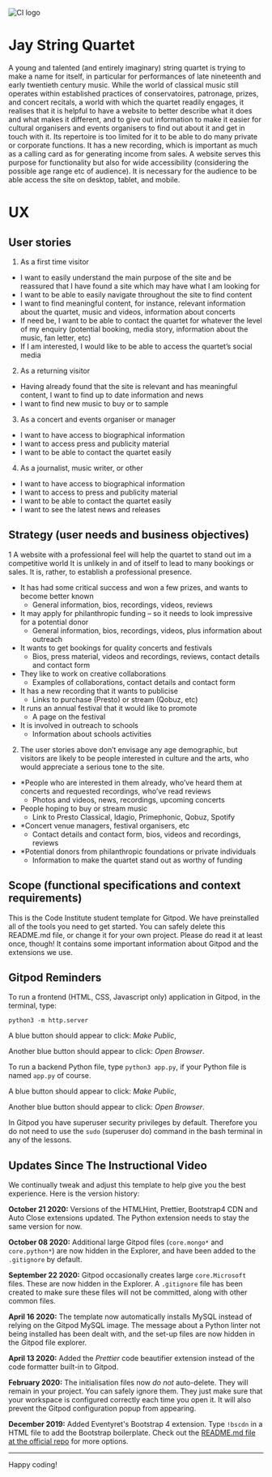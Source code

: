 ![CI logo](https://codeinstitute.s3.amazonaws.com/fullstack/ci_logo_small.png)

# Jay String Quartet #

A young and talented (and entirely imaginary) string quartet is trying to make a name for itself, in particular for performances of late nineteenth and early twentieth century music. While the world of classical music still operates within established practices of conservatoires, patronage, prizes, and concert recitals, a world with which the quartet readily engages, it realises that it is helpful to have a website to better describe what it does and what makes it different, and to give out information to make it easier for cultural organisers and events organisers to find out about it and get in touch with it. Its repertoire is too limited for it to be able to do many private or corporate functions. It has a new recording, which is important as much as a calling card as for generating income from sales. A website serves this purpose for functionality but also for wide accessibility (considering the possible age range etc of audience). It is necessary for the audience to be able access the site on desktop, tablet, and mobile.

# UX #

## User stories ##

1.  As a first time visitor
*   I want to easily understand the main purpose of the site and be reassured that I have found a site which may have what I am looking for
*   I want to be able to easily navigate throughout the site to find content
*   I want to find meaningful content, for instance, relevant information about the quartet, music and videos, information about concerts
*   If need be, I want to be able to contact the quartet for whatever the level of my enquiry (potential booking, media story, information about the music, fan letter, etc)
*   If I am interested, I would like to be able to access the quartet’s social media

2.  As a returning visitor
*   Having already found that the site is relevant and has meaningful content, I want to find up to date information and news
*   I want to find new music to buy or to sample

3.  As a concert and events organiser or manager
*   I want to have access to biographical information
*   I want to access press and publicity material
*   I want to be able to contact the quartet easily

4.  As a journalist, music writer, or other 
*   I want to have access to biographical information
*   I want to access to press and publicity material
*   I want to be able to contact the quartet easily
*   I want to see the latest news and releases

## Strategy (user needs and business objectives) ##

1   A website with a professional feel will help the quartet to stand out im a competitive world It is unlikely in and of itself to lead to many bookings or sales. It is, rather, to establish a professional presence. 
*   It has had some critical success and won a few prizes, and wants to become better known
    *   General information, bios, recordings, videos, reviews
*   It may apply for philanthropic funding – so it needs to look impressive for a potential donor
    *   General information, bios, recordings, videos, plus information about outreach
*   It wants to get bookings for quality concerts and festivals
    *   Bios, press material, videos and recordings, reviews, contact details and contact form
*   They like to work on creative collaborations
    *   Examples of  collaborations, contact details and contact form
*   It has a new recording that it wants to publicise
    *   Links to purchase (Presto) or stream (Qobuz, etc)
*   It runs an annual festival that it would like to promote
    *   A page on the festival
*   It is involved in outreach to schools
    *   Information about schools activities

2.	The user stories above don’t envisage any age demographic, but visitors are likely to be people interested in culture and the arts, who would appreciate a serious tone to the site. 
*   *People who are interested in them already, who’ve heard them at concerts and requested recordings, who’ve read reviews
    *   Photos and videos, news, recordings, upcoming concerts
*   People hoping to buy or stream music
    *   Link to Presto Classical, Idagio, Primephonic, Qobuz, Spotify
*   *Concert venue managers, festival organisers, etc
    *   Contact details and contact form, bios, videos and recordings, reviews
*   *Potential donors from philanthropic foundations or private individuals
    *   Information to make the quartet stand out as worthy of funding

## Scope (functional specifications and context requirements) ##




This is the Code Institute student template for Gitpod. We have preinstalled all of the tools you need to get started. You can safely delete this README.md file, or change it for your own project. Please do read it at least once, though! It contains some important information about Gitpod and the extensions we use.

## Gitpod Reminders

To run a frontend (HTML, CSS, Javascript only) application in Gitpod, in the terminal, type:

`python3 -m http.server`

A blue button should appear to click: *Make Public*,

Another blue button should appear to click: *Open Browser*.

To run a backend Python file, type `python3 app.py`, if your Python file is named `app.py` of course.

A blue button should appear to click: *Make Public*,

Another blue button should appear to click: *Open Browser*.

In Gitpod you have superuser security privileges by default. Therefore you do not need to use the `sudo` (superuser do) command in the bash terminal in any of the lessons.

## Updates Since The Instructional Video

We continually tweak and adjust this template to help give you the best experience. Here is the version history:

**October 21 2020:** Versions of the HTMLHint, Prettier, Bootstrap4 CDN and Auto Close extensions updated. The Python extension needs to stay the same version for now.

**October 08 2020:** Additional large Gitpod files (`core.mongo*` and `core.python*`) are now hidden in the Explorer, and have been added to the `.gitignore` by default.

**September 22 2020:** Gitpod occasionally creates large `core.Microsoft` files. These are now hidden in the Explorer. A `.gitignore` file has been created to make sure these files will not be committed, along with other common files.

**April 16 2020:** The template now automatically installs MySQL instead of relying on the Gitpod MySQL image. The message about a Python linter not being installed has been dealt with, and the set-up files are now hidden in the Gitpod file explorer.

**April 13 2020:** Added the _Prettier_ code beautifier extension instead of the code formatter built-in to Gitpod.

**February 2020:** The initialisation files now _do not_ auto-delete. They will remain in your project. You can safely ignore them. They just make sure that your workspace is configured correctly each time you open it. It will also prevent the Gitpod configuration popup from appearing.

**December 2019:** Added Eventyret's Bootstrap 4 extension. Type `!bscdn` in a HTML file to add the Bootstrap boilerplate. Check out the <a href="https://github.com/Eventyret/vscode-bcdn" target="_blank">README.md file at the official repo</a> for more options.

--------

Happy coding!
